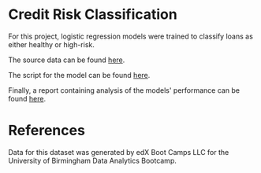 # Credit Risk Classification

For this project, logistic regression models were trained to classify loans as either healthy or high-risk.

The source data can be found [here](Credit_Risk/Resources/lending_data.csv).

The script for the model can be found [here](Credit_Risk/credit_risk_classification.ipynb).

Finally, a report containing analysis of the models' performance can be found [here](Credit_Risk/credit_risk_analysis.md).

# References

Data for this dataset was generated by edX Boot Camps LLC for the University of Birmingham Data Analytics Bootcamp.
